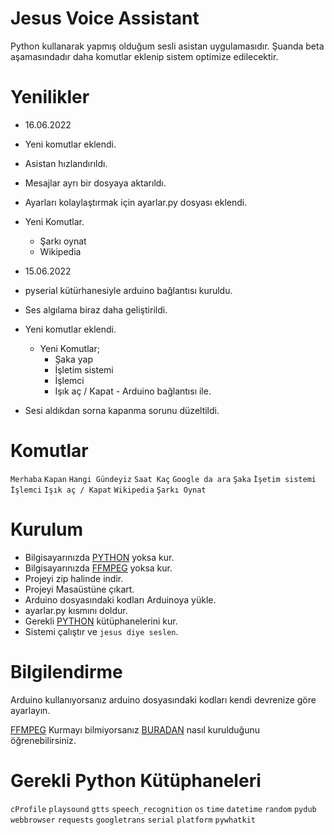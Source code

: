 # Jesus Voice Assistant
Python kullanarak yapmış olduğum sesli asistan uygulamasıdır. Şuanda beta aşamasındadır daha komutlar eklenip sistem optimize edilecektir.

# Yenilikler
* 16.06.2022
* Yeni komutlar eklendi.
* Asistan hızlandırıldı.
* Mesajlar ayrı bir dosyaya aktarıldı.
* Ayarları kolaylaştırmak için ayarlar.py dosyası eklendi.
 * Yeni Komutlar.
    * Şarkı oynat
    * Wikipedia

* 15.06.2022 
* pyserial kütürhanesiyle arduino bağlantısı kuruldu.
* Ses algılama biraz daha geliştirildi.
* Yeni komutlar eklendi.
    * Yeni Komutlar;
        * Şaka yap
        * İşletim sistemi
        * İşlemci
        * Işık aç / Kapat - Arduino bağlantısı ile.
* Sesi aldıkdan sorna kapanma sorunu düzeltildi.

# Komutlar
```Merhaba```
```Kapan```
```Hangi Gündeyiz```
```Saat Kaç```
```Google da ara```
```Şaka```
```İşetim sistemi```
```İşlemci```
```Işık aç / Kapat```
```Wikipedia```
```Şarkı Oynat```

# Kurulum
* Bilgisayarınızda [PYTHON](https://www.python.org) yoksa kur.
* Bilgisayarınızda [FFMPEG](https://ffmpeg.org) yoksa kur.
* Projeyi zip halinde indir.
* Projeyi Masaüstüne çıkart.
* Arduino dosyasındaki kodları Arduinoya yükle.
* ayarlar.py kısmını doldur.
* Gerekli [PYTHON](https://www.python.org) kütüphanelerini kur.
* Sistemi çalıştır ve ``jesus diye seslen``.

# Bilgilendirme
Arduino kullanıyorsanız arduino dosyasındaki kodları kendi devrenize göre ayarlayın.

[FFMPEG](https://ffmpeg.org) Kurmayı bilmiyorsanız [BURADAN](https://www.youtube.com/watch?v=TLJdeJv8bLA) nasıl kurulduğunu öğrenebilirsiniz.

# Gerekli Python Kütüphaneleri
```cProfile```
```playsound```
```gtts```
```speech_recognition```
```os```
```time```
```datetime```
```random```
```pydub```
```webbrowser```
```requests```
```googletrans```
```serial```
```platform```
```pywhatkit```

